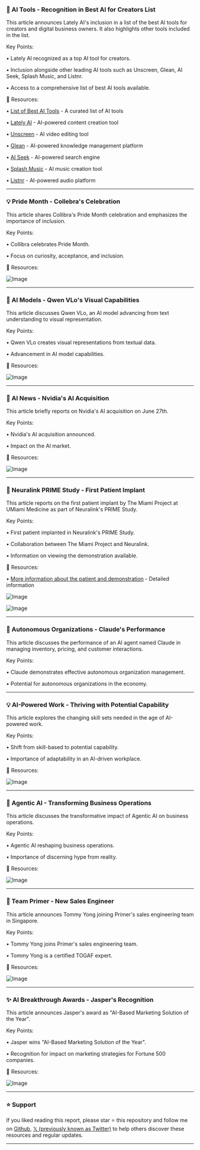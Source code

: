 ### 🚀 AI Tools - Recognition in Best AI for Creators List

This article announces Lately AI's inclusion in a list of the best AI tools for creators and digital business owners.  It also highlights other tools included in the list.

Key Points:

• Lately AI recognized as a top AI tool for creators.


• Inclusion alongside other leading AI tools such as Unscreen, Glean, AI Seek, Splash Music, and Listnr.


• Access to a comprehensive list of best AI tools available.



🔗 Resources:

• [List of Best AI Tools](https://bit.ly/3F3J06d) -  A curated list of AI tools


• [Lately AI](https://x.com/LatelyAI) - AI-powered content creation tool


• [Unscreen](https://x.com/unscreencom) -  AI video editing tool


• [Glean](https://x.com/glean) - AI-powered knowledge management platform


• [AI Seek](https://x.com/ai_seek) - AI-powered search engine


• [Splash Music](https://x.com/SplashMusicCo) - AI music creation tool


• [Listnr](https://x.com/ListnrInc) - AI-powered audio platform


---

### 💡 Pride Month - Collebra's Celebration

This article shares Collibra's Pride Month celebration and emphasizes the importance of inclusion.

Key Points:

• Collibra celebrates Pride Month.


• Focus on curiosity, acceptance, and inclusion.



🔗 Resources:

![Image](https://pbs.twimg.com/media/GuebgsRW0AAl2Ha?format=jpg&name=small)


---

### 🤖 AI Models - Qwen VLo's Visual Capabilities

This article discusses Qwen VLo, an AI model advancing from text understanding to visual representation.

Key Points:

• Qwen VLo creates visual representations from textual data.


• Advancement in AI model capabilities.



🔗 Resources:

![Image](https://pbs.twimg.com/media/GuebfEJW8AAptPe?format=jpg&name=small)


---

### 🤖 AI News - Nvidia's AI Acquisition

This article briefly reports on Nvidia's AI acquisition on June 27th.

Key Points:

• Nvidia's AI acquisition announced.


• Impact on the AI market.



🔗 Resources:

![Image](https://pbs.twimg.com/amplify_video_thumb/1938645979915517953/img/pSZfmx1xIpLXtsCR.jpg)


---

### 🤖 Neuralink PRIME Study - First Patient Implant

This article reports on the first patient implant by The Miami Project at UMiami Medicine as part of Neuralink's PRIME Study.

Key Points:

• First patient implanted in Neuralink's PRIME Study.


• Collaboration between The Miami Project and Neuralink.


• Information on viewing the demonstration available.



🔗 Resources:

• [More information about the patient and demonstration](https://bit.ly/3ZSf7Ax) - Detailed information


![Image](https://pbs.twimg.com/media/GudgJ5uW0AEPqwE?format=jpg&name=small)


![Image](https://pbs.twimg.com/media/GudgMROWMAA6Xty?format=jpg&name=small)


---

### 🤖 Autonomous Organizations - Claude's Performance

This article discusses the performance of an AI agent named Claude in managing inventory, pricing, and customer interactions.

Key Points:

• Claude demonstrates effective autonomous organization management.


• Potential for autonomous organizations in the economy.



---

### 💡 AI-Powered Work - Thriving with Potential Capability

This article explores the changing skill sets needed in the age of AI-powered work.

Key Points:

• Shift from skill-based to potential capability.


• Importance of adaptability in an AI-driven workplace.


🔗 Resources:

![Image](https://pbs.twimg.com/media/GudS7uZWEAAyatH?format=jpg&name=small)


---

### 🤖 Agentic AI - Transforming Business Operations

This article discusses the transformative impact of Agentic AI on business operations.

Key Points:

• Agentic AI reshaping business operations.


• Importance of discerning hype from reality.



🔗 Resources:

![Image](https://pbs.twimg.com/media/GudTGDPXQAAoZBw?format=jpg&name=small)


---

### 🤖 Team Primer - New Sales Engineer

This article announces Tommy Yong joining Primer's sales engineering team in Singapore.

Key Points:

• Tommy Yong joins Primer's sales engineering team.


• Tommy Yong is a certified TOGAF expert.


🔗 Resources:

![Image](https://pbs.twimg.com/media/GudQJgGXMAAHwhK?format=jpg&name=small)


---

### ✨ AI Breakthrough Awards - Jasper's Recognition

This article announces Jasper's award as "AI-Based Marketing Solution of the Year".

Key Points:

• Jasper wins "AI-Based Marketing Solution of the Year".


• Recognition for impact on marketing strategies for Fortune 500 companies.


🔗 Resources:

![Image](https://pbs.twimg.com/media/GudOxtkXAAAu0ur?format=png&name=small)


---

### ⭐️ Support

If you liked reading this report, please star ⭐️ this repository and follow me on [Github](https://github.com/Drix10), [𝕏 (previously known as Twitter)](https://x.com/DRIX_10_) to help others discover these resources and regular updates.

---